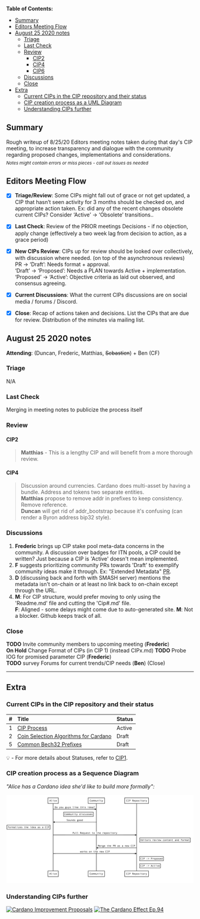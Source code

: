  **Table of Contents:** 

- [Summary](#summary)
- [Editors Meeting Flow](#editors-meeting-flow)
- [August 25 2020 notes](#august-25-2020-notes)
  * [Triage](#triage)
  * [Last Check](#last-check)
  * [Review](#review)
      + [CIP2](#cip2)
      + [CIP4](#cip4)
      + [CIP6](#cip6)
  * [Discussions](#discussions)
  * [Close](#close)
- [Extra](#extra)
  * [Current CIPs in the CIP repository and their status](#current-cips-in-the-cip-repository-and-their-status)
  * [CIP creation process as a UML Diagram](#cip-creation-process-as-a-uml-diagram)
  * [Understanding CIPs further](#understanding-cips-further)
## Summary

Rough writeup of 8/25/20 Editors meeting notes taken during that day's CIP meeting, to increase transparency and dialogue with the community regarding proposed changes, implementations and considerations.  
<sub>_Notes might contain errors or miss pieces - call out issues as needed_
</sub>


## Editors Meeting Flow
- [x] **Triage/Review**: Some CIPs might fall out of grace or not get updated, a CIP that hasn’t seen activity for 3 months should be checked on, and appropriate action taken. Ex: did any of the recent changes obsolete current CIPs? Consider ‘Active’ -> ‘Obsolete’ transitions..
- [x] **Last Check**: Review of the PRIOR meetings Decisions  - if no objection, apply change (effectively a two week lag from decision to action, as a grace period)
- [x] **New CIPs Review**: CIPs up for review should be looked over collectively, with discussion where needed. (on top of the asynchronous reviews)  
PR -> ‘Draft’: Needs format + approval.  
‘Draft’ -> ‘Proposed’: Needs a PLAN towards Active + implementation.  
‘Proposed’ -> ‘Active’:  Objective criteria as laid out observed, and consensus agreeing.   
- [x] **Current Discussions**: What the current CIPs discussions are on social media / forums / Discord.
- [x] **Close**: Recap of actions taken and decisions. List the CIPs that are due for review.  Distribution of the minutes via mailing list.



## August 25 2020 notes


**Attending**: (Duncan, Frederic, Matthias, ~~Sebastien~~) + Ben (CF)



### Triage
N/A

### Last Check
Merging in meeting notes to publicize the process itself

### Review  
#### CIP2
> **Matthias** - This is a lengthy CIP and will benefit from a more thorough review. 

#### CIP4
> Discussion around currencies. Cardano does multi-asset by having a bundle. Address and tokens two separate entities.  
**Matthias** propose to remove addr in prefixes to keep consistency. Remove reference.  
**Duncan** will get rid of addr_bootstrap because it's confusing (can render a Byron address bip32 style). 



### Discussions 
1. **Frederic** brings up CIP stake pool meta-data concerns in the community. A discussion over badges for ITN pools, a CIP could be written? Just because a CIP is 'Active' doesn't mean implemented.  
2. **F** suggests prioritizing community PRs towards 'Draft' to exemplify community ideas make it through. Ex: "Extended Metadata" [PR](https://github.com/cardano-foundation/CIPs/pull/15/files).  
3. **D**  (discussing back and forth with SMASH server) mentions the metadata isn't on-chain or at least no link back to on-chain except through the URL.
4. **M**: For CIP structure, would prefer moving to only using the 'Readme.md' file and cutting the 'Cip#.md' file.  
**F**: Aligned - some delays might come due to auto-generated site. 
**M**: Not a blocker. Github keeps track of all.

### Close
**TODO** Invite community members to upcoming meeting (**Frederic**)  
**On Hold** Change Format of CIPs (in CIP 1) (instead CIPx.md) 
**TODO** Probe IOG for promised parameter CIP (**Frederic**)  
**TODO** survey Forums for current trends/CIP needs (**Ben**)
(Close) 

---
## Extra

### Current CIPs in the CIP repository and their status 


|#              |Title            | Status               |
| ----------------- |:----------------|:-------------------- |
| 1                 | [CIP Process](https://github.com/cardano-foundation/CIPs/tree/master/CIP1)     | Active   |
| 2                 | [Coin Selection Algorithms for Cardano](https://github.com/cardano-foundation/CIPs/tree/master/CIP2) | Draft   |
| 5                 | [Common Bech32 Prefixes](https://github.com/cardano-foundation/CIPs/tree/master/CIP5)                | Draft   |


:bulb: -  For more details about Statuses, refer to [CIP1](https://github.com/cardano-foundation/CIPs/tree/master/CIP1).


### CIP creation process as a Sequence Diagram

_"Alice has a Cardano idea she'd like to build more formally":_


![Mary interacting with community and editors for a Cardano Proposal](./sequence_diagram.png?raw=true "sequence_diagram.png")

### Understanding CIPs further


[![Cardano Improvement Proposals](https://img.youtube.com/vi/q7U10EfqXJw/0.jpg)](https://www.youtube.com/watch?v=q7U10EfqXJw)
[![The Cardano Effect Ep.94](https://img.youtube.com/vi/dnw7k7VKVyo/0.jpg)](https://www.youtube.com/watch?v=dnw7k7VKVyo)

